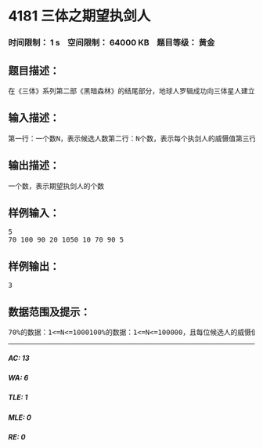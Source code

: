 # 4181 三体之期望执剑人   
### 时间限制： 1 s&nbsp;&nbsp;&nbsp;&nbsp;空间限制： 64000 KB&nbsp;&nbsp;&nbsp;&nbsp;题目等级： 黄金  
## 题目描述：  

<pre>
在《三体》系列第二部《黑暗森林》的结尾部分，地球人罗辑成功向三体星人建立威慑，威慑的方式是将三体星系的坐标向整个黑暗森林广播，让黑暗森林中的“清理者”（具有清理基因的高级文明）对其进行“清理”，而此举的代价是地球自己也将被发现并“清理”掉。这个威慑关系像一把悬在地球和三体两大文明头上的一把达摩克利斯之剑，而两大文明都忧心忡忡地注视着“执剑人”（对拥有坐标发射系统权限的人的称呼）这个令人不安的位置。（以下开始胡扯）为了选举更足以让人信服的执剑人，地球文明的PDC（行星防御理事会，简称星防理）对各位候选人进行了评估。评估对每一位候选人得出两个值：威慑值和民心值。对于期望执剑人的定义是，没有其他候选人的威慑值和民心值均比其高。现在PDC请你编个程序，求有多少个期望执剑人。
</pre>
  
  
## 输入描述：  

<pre>
第一行：一个数N，表示候选人数第二行：N个数，表示每个执剑人的威慑值第三行：N个数，表示每个执剑人的民心值
</pre>
  
  
## 输出描述：  

<pre>
一个数，表示期望执剑人的个数
</pre>
  
  
## 样例输入：  

<pre>
5  
70 100 90 20 1050 10 70 90 5
</pre>
  
  
## 样例输出：  

<pre>
3
</pre>
  
  
## 数据范围及提示：  

<pre>
70%的数据：1<=N<=1000100%的数据：1<=N<=100000，且每位候选人的威慑值和民心值均不超过5000000
</pre>
  
  
***  

##### AC: 13  
##### WA: 6  
##### TLE: 1  
##### MLE: 0  
##### RE: 0  
